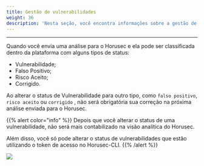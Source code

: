 ```yaml
---
title: Gestão de vulnerabilidades
weight: 36
description: 'Nesta seção, você encontra informações sobre a gestão de vulnerabilidades.'
---
```


---

Quando você envia uma análise para o Horusec e ela pode ser classificada dentro da plataforma com alguns tipos de status:

* Vulnerabilidade;
* Falso Positivo;
* Risco Aceito;
* Corrigido.

Ao alterar o status de Vulnerabilidade para outro tipo, como `falso positivo`, `risco aceito` ou `corrigido` , não será obrigatória sua correção na próxima análise enviada para o Horusec.

{{% alert color="info" %}}
Depois que você alterar o status de uma vulnerabilidade, não será mais contabilizado na visão analítica do Horusec.  
  
Além disso, você só pode alterar o status de vulnerabilidades que estão utilizando o token de acesso no Horusec-CLI.
{{% /alert %}}

![](/docs-horusec/gestaovulnerpt_br.gif)
